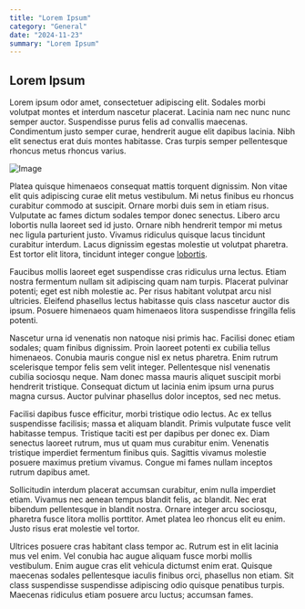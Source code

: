 ```yaml
---
title: "Lorem Ipsum"
category: "General"
date: "2024-11-23"
summary: "Lorem Ipsum"
---
```


## Lorem Ipsum

Lorem ipsum odor amet, consectetuer adipiscing elit. Sodales morbi volutpat montes et interdum nascetur placerat. Lacinia nam nec nunc nunc semper auctor. Suspendisse purus felis ad convallis maecenas. Condimentum justo semper curae, hendrerit augue elit dapibus lacinia. Nibh elit senectus erat duis montes habitasse. Cras turpis semper pellentesque rhoncus metus rhoncus varius.

![Image](/cat.jpg)

Platea quisque himenaeos consequat mattis torquent dignissim. Non vitae elit quis adipiscing curae elit metus vestibulum. Mi netus finibus eu rhoncus curabitur commodo at suscipit. Ornare morbi duis sem in etiam risus. Vulputate ac fames dictum sodales tempor donec senectus. Libero arcu lobortis nulla laoreet sed id justo. Ornare nibh hendrerit tempor mi metus nec ligula parturient justo. Vivamus ridiculus quisque lacus tincidunt curabitur interdum. Lacus dignissim egestas molestie ut volutpat pharetra. Est tortor elit litora, tincidunt integer congue [lobortis](/post/welcome-post).

Faucibus mollis laoreet eget suspendisse cras ridiculus urna lectus. Etiam nostra fermentum nullam sit adipiscing quam nam turpis. Placerat pulvinar potenti; eget est nibh molestie ac. Per risus habitant volutpat arcu nisl ultricies. Eleifend phasellus lectus habitasse quis class nascetur auctor dis ipsum. Posuere himenaeos quam himenaeos litora suspendisse fringilla felis potenti.

Nascetur urna id venenatis non natoque nisi primis hac. Facilisi donec etiam sodales; quam finibus dignissim. Proin laoreet potenti ex cubilia tellus himenaeos. Conubia mauris congue nisl ex netus pharetra. Enim rutrum scelerisque tempor felis sem velit integer. Pellentesque nisl venenatis cubilia sociosqu neque. Nam donec massa mauris aliquet suscipit morbi hendrerit tristique. Consequat dictum ut lacinia enim ipsum urna purus magna cursus. Auctor pulvinar phasellus dolor inceptos, sed nec metus.

Facilisi dapibus fusce efficitur, morbi tristique odio lectus. Ac ex tellus suspendisse facilisis; massa et aliquam blandit. Primis vulputate fusce velit habitasse tempus. Tristique taciti est per dapibus per donec ex. Diam senectus laoreet rutrum, mus ut quam mus curabitur enim. Venenatis tristique imperdiet fermentum finibus quis. Sagittis vivamus molestie posuere maximus pretium vivamus. Congue mi fames nullam inceptos rutrum dapibus amet.

Sollicitudin interdum placerat accumsan curabitur, enim nulla imperdiet etiam. Vivamus nec aenean tempus blandit felis, ac blandit. Nec erat bibendum pellentesque in blandit nostra. Ornare integer arcu sociosqu, pharetra fusce litora mollis porttitor. Amet platea leo rhoncus elit eu enim. Justo risus erat molestie vel tortor.

Ultrices posuere cras habitant class tempor ac. Rutrum est in elit lacinia mus vel enim. Vel conubia hac augue aliquam fusce morbi mollis vestibulum. Enim augue cras elit vehicula dictumst enim erat. Quisque maecenas sodales pellentesque iaculis finibus orci, phasellus non etiam. Sit class suspendisse suspendisse adipiscing odio quisque penatibus turpis. Maecenas ridiculus etiam posuere arcu luctus; accumsan fames.